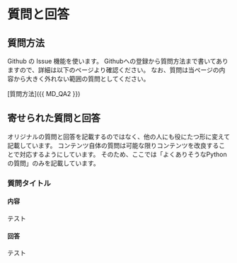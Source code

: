 # 質問と回答

## 質問方法

Github の Issue 機能を使います。
Githubへの登録から質問方法まで書いてありますので、詳細は以下のページより確認ください。
なお、質問は当ページの内容から大きく外れない範囲の質問としてください。

[質問方法]({{ MD_QA2 }})

## 寄せられた質問と回答

オリジナルの質問と回答を記載するのではなく、他の人にも役にたつ形に変えて記載しています。
コンテンツ自体の質問は可能な限りコンテンツを改良することで対応するようにしています。
そのため、ここでは「よくありそうなPythonの質問」のみを記載しています。

### 質問タイトル

#### 内容
テスト

#### 回答
テスト
